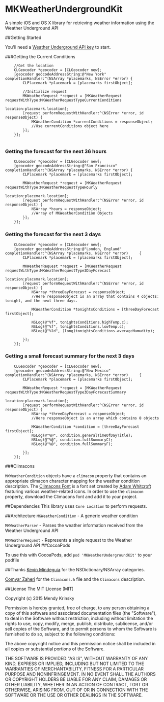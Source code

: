 # MKWeatherUndergroundKit
A simple iOS and OS X library for retrieving weather information using the Weather Underground API


##Getting Started

You'll need a [Weather Underground API key](http://www.wunderground.com/weather/api/) to start.

###Getting the Current Conditions
````smalltalk
    //Get the location
    CLGeocoder *geocoder = [CLGeocoder new];
    [geocoder geocodeAddressString:@"New York" completionHandler:^(NSArray *placemarks, NSError *error) {
        CLPlacemark *placemark = [placemarks firstObject];
        
        //Initialize request
        MKWeatherRequest *request = [MKWeatherRequest requestWithType:MKWeatherRequestTypeCurrentConditions
                                                             location:placemark.location];
        [request performRequestWithHandler:^(NSError *error, id responseObject) {
            MKWeatherCondition *currentConditions = responseObject;
            //Use currentConditions object here
        }];
    }];
  
````
### Getting the forecast for the next 36 hours
````smalltalk
    CLGeocoder *geocoder = [CLGeocoder new];
    [geocoder geocodeAddressString:@"San Francisco" completionHandler:^(NSArray *placemarks, NSError *error) {
        CLPlacemark *placemark = [placemarks firstObject];
        
        MKWeatherRequest *request = [MKWeatherRequest requestWithType:MKWeatherRequestTypeHourly
                                                             location:placemark.location];
        [request performRequestWithHandler:^(NSError *error, id responseObject) {
            NSArray *hours = responseObject;
            //Array of MKWeatherCondition Objects
        }];
    }];
````
### Getting the forecast for the next 3 days
 
````smalltalk
    CLGeocoder *geocoder = [CLGeocoder new];
    [geocoder geocodeAddressString:@"London, England" completionHandler:^(NSArray *placemarks, NSError *error)     {
        CLPlacemark *placemark = [placemarks firstObject];
        
        MKWeatherRequest *request = [MKWeatherRequest requestWithType:MKWeatherRequestType3DayForecast
                                                             location:placemark.location];
        [request performRequestWithHandler:^(NSError *error, id responseObject) {
            NSArray *threeDayForecast = responseObject;
            //Here responseObject is an array that contains 4 objects: tonight, and the next three days.

            MKWeatherCondition *tonightsConditions = [threeDayForecast firstObject];
            
            NSLog(@"%f", tonightsConditions.highTemp.c);
            NSLog(@"%f", tonightsConditions.lowTemp.c);
            NSLog(@"%ld", (long)tonightsConditions.averageHumudity);
            
        }];
    }];
````

### Getting  a small forecast summary for the next 3 days 
````smalltalk
    CLGeocoder *geocoder = [CLGeocoder new];
    [geocoder geocodeAddressString:@"New Mexico" completionHandler:^(NSArray *placemarks, NSError *error)     {
        CLPlacemark *placemark = [placemarks firstObject];
        
        MKWeatherRequest *request = [MKWeatherRequest requestWithType:MKWeatherRequestType3DayForecastSummary
                                                             location:placemark.location];
        [request performRequestWithHandler:^(NSError *error, id responseObject) {
            NSArray *threeDayForecast = responseObject;
            //Here responseObject is an array which contains 8 objects
            
            MKWeatherCondition *condition = [threeDayForecast firstObject];
            NSLog(@"%@", condition.generalTimeOfDayTitle);
            NSLog(@"%@", condition.fullSummaryC);
            NSLog(@"%@", condition.fullSummaryF);
            
        }];
    }];
````

###Climacons

`MKWeatherCondition` objects have a `climacon` property that contains an appropriate climacon character mapping for the weather condition description. The [Climacons Font](http://adamwhitcroft.com/climacons/font/) is a font set created by [Adam Whitcroft](http://adamwhitcroft.com/) featuring various weather-related icons. In order to use the `climacon` property, download the Climacons font and add it to your project. 

##Dependencies
This library uses `Core Location` to perform requests.

##Architecture
`MKWeatherCondition` - A generic weather condition

`MKWeatherParser` - Parses the weather information received from the Weather Underground API

`MKWeatherRequest` - Represents a single request to the Weather Underground API
##CocoaPods

To use this with CocoaPods, add `pod 'MKWeatherUndergroundKit'` to your podfile

##Thanks
[Kevin Mindeguia](https://github.com/KMindeguia) for the NSDictionary/NSArray categories.

[Comyar Zaheri](https://github.com/comyarzaheri) for the `Climacons.h` file and the `Climacons` description.

##License
The MIT License (MIT)

Copyright (c) 2015 Mendy Krinsky

Permission is hereby granted, free of charge, to any person obtaining a copy
of this software and associated documentation files (the "Software"), to deal
in the Software without restriction, including without limitation the rights
to use, copy, modify, merge, publish, distribute, sublicense, and/or sell
copies of the Software, and to permit persons to whom the Software is
furnished to do so, subject to the following conditions:

The above copyright notice and this permission notice shall be included in all
copies or substantial portions of the Software.

THE SOFTWARE IS PROVIDED "AS IS", WITHOUT WARRANTY OF ANY KIND, EXPRESS OR
IMPLIED, INCLUDING BUT NOT LIMITED TO THE WARRANTIES OF MERCHANTABILITY,
FITNESS FOR A PARTICULAR PURPOSE AND NONINFRINGEMENT. IN NO EVENT SHALL THE
AUTHORS OR COPYRIGHT HOLDERS BE LIABLE FOR ANY CLAIM, DAMAGES OR OTHER
LIABILITY, WHETHER IN AN ACTION OF CONTRACT, TORT OR OTHERWISE, ARISING FROM,
OUT OF OR IN CONNECTION WITH THE SOFTWARE OR THE USE OR OTHER DEALINGS IN THE
SOFTWARE.
